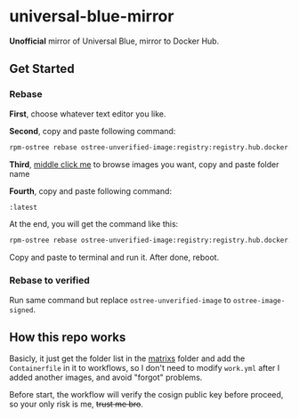 # universal-blue-mirror

**Unofficial** mirror of Universal Blue, mirror to Docker Hub.

## Get Started

### Rebase

**First**, choose whatever text editor you like.

**Second**, copy and paste following command:

```bash
rpm-ostree rebase ostree-unverified-image:registry:registry.hub.docker.com/xlioncontainermirror/
```

**Third**, [middle click me](./matrixs) to browse images you want, copy and paste folder name

**Fourth**, copy and paste following command:

```bash
:latest
```

At the end, you will get the command like this:


```bash
rpm-ostree rebase ostree-unverified-image:registry:registry.hub.docker.com/xlioncontainermirror/bluefin-dx-stable:latest
```

Copy and paste to terminal and run it. After done, reboot.

### Rebase to verified

Run same command but replace `ostree-unverified-image` to `ostree-image-signed`.

## How this repo works

Basicly, it just get the folder list in the [matrixs](./matrixs) folder and add the `Containerfile` in it to workflows, so I don't need to modify `work.yml` after I added another images, and avoid "forgot" problems.

Before start, the workflow will verify the cosign public key before proceed, so your only risk is me, ~~trust me bro~~.